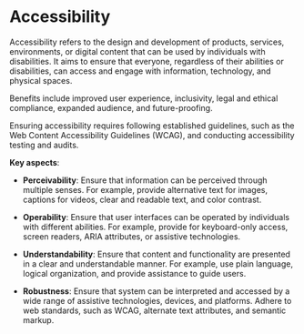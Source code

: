 # Accessibility

Accessibility refers to the design and development of products, services, environments, or digital content that can be used by individuals with disabilities. It aims to ensure that everyone, regardless of their abilities or disabilities, can access and engage with information, technology, and physical spaces.

Benefits include improved user experience, inclusivity, legal and ethical compliance, expanded audience, and future-proofing.

Ensuring accessibility requires following established guidelines, such as the Web Content Accessibility Guidelines (WCAG), and conducting accessibility testing and audits.

**Key aspects**:

* **Perceivability**: Ensure that information can be perceived through multiple senses. For example, provide alternative text for images, captions for videos, clear and readable text, and color contrast.

* **Operability**: Ensure that user interfaces can be operated by individuals with different abilities. For example, provide for keyboard-only access, screen readers, ARIA attributes, or assistive technologies.

* **Understandability**: Ensure that content and functionality are presented in a clear and understandable manner. For example, use plain language, logical organization, and provide assistance to guide users.

* **Robustness**: Ensure that system can be interpreted and accessed by a wide range of assistive technologies, devices, and platforms. Adhere to web standards, such as WCAG, alternate text attributes, and semantic markup.
